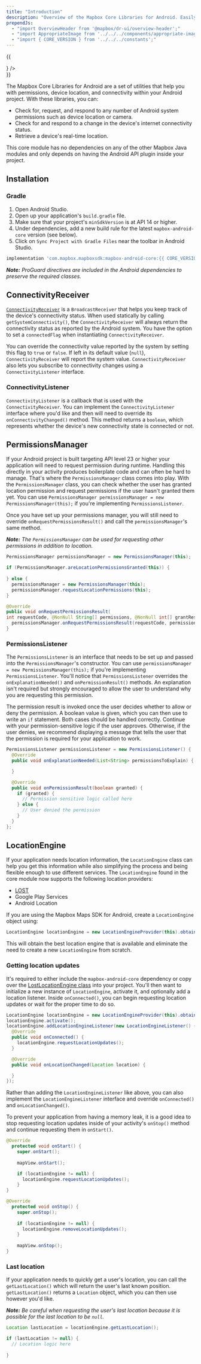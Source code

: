 ```yaml
---
title: "Introduction"
description: "Overview of the Mapbox Core Libraries for Android. Easily handle telemetry, device location, and connectivity for any app."
prependJs:
  - "import OverviewHeader from '@mapbox/dr-ui/overview-header';"
  - "import AppropriateImage from '../../../components/appropriate-image';"
  - "import { CORE_VERSION } from '../../../constants';"
---
```


{{
  <div className="mb24">
    <OverviewHeader 
      features={[
        "Real-time device location",
        "Checking and requesting permissions",
        "Connectivity"
      ]}
      title="Android Core library"
      version={CORE_VERSION}
      changelogLink="https://github.com/mapbox/mapbox-events-android/blob/master/CHANGELOG.md"
      ghLink="https://github.com/mapbox/mapbox-events-android"
      image={<AppropriateImage imageId="overviewCoreLibSdk" alt="Mobile devices displaying applications using the Mapbox Core for Android." />}
    />
  </div>
}}

The Mapbox Core Libraries for Android are a set of utilities that help you with permissions, device location, and connectivity within your Android project. With these libraries, you can:

- Check for, request, and respond to any number of Android system permissions such as device location or camera.
- Check for and respond to a change in the device's internet connectivity status.
- Retrieve a device's real-time location.

This core module has no dependencies on any of the other Mapbox Java modules and only depends on having the Android API plugin inside your project.


## Installation

### Gradle

1. Open Android Studio.
2. Open up your application's `build.gradle` file.
3. Make sure that your project's `minSdkVersion` is at API 14 or higher.
4. Under dependencies, add a new build rule for the latest `mapbox-android-core` version (see below).
5. Click on `Sync Project with Gradle Files` near the toolbar in Android Studio.

```groovy
implementation 'com.mapbox.mapboxsdk:mapbox-android-core:{{ CORE_VERSION }}'
```

_**Note:** ProGuard directives are included in the Android dependencies to preserve the required classes._

## ConnectivityReceiver

[`ConnectivityReceiver`](https://github.com/mapbox/mapbox-events-android/blob/39bd70151bded5413fa6db8378ba9e5d349b01d5/libcore/src/main/java/com/mapbox/android/core/connectivity/ConnectivityReceiver.java) is a `BroadcastReceiver` that helps you keep track of the device's connectivity status. When used statically by calling `getSystemConnectivity()`, the `ConnectivityReceiver` will always return the connectivity status as reported by the Android system. You have the option to set a `connectedFlag` when instantiating `ConnectivityReceiver`.

You can override the connectivity value reported by the system by setting this flag to `true` or `false`. If left in its default value (`null`), `ConnectivityReceiver` will report the system value. `ConnectivityReceiver` also lets you subscribe to connectivity changes using a `ConnectivityListener` interface.

### ConnectivityListener

`ConnectivityListener` is a callback that is used with the `ConnectivityReceiver`. You can implement the `ConnectivityListener` interface where you'd like and then will need to override its `onConnectivityChanged()` method. This method returns a `boolean`, which represents whether the device's new connectivity state is connected or not.

## PermissionsManager

If your Android project is built targeting API level 23 or higher your application will need to request permission during runtime. Handling this directly in your activity produces boilerplate code and can often be hard to manage. That's where the `PermissionsManager` class comes into play. With the `PermissionsManager` class, you can check whether the user has granted location permission and request permissions if the user hasn't granted them yet. You can use `PermissionsManager permissionsManager = new PermissionsManager(this);` if you're implementing `PermissionsListener`.

Once you have set up your permissions manager, you will still need to override `onRequestPermissionsResult()` and call the `permissionsManager`'s same method.

_**Note:** The `PermissionsManager` can be used for requesting other permissions in addition to location._

```java
PermissionsManager permissionsManager = new PermissionsManager(this);

if (PermissionsManager.areLocationPermissionsGranted(this)) {
  
} else {
  permissionsManager = new PermissionsManager(this);
  permissionsManager.requestLocationPermissions(this);
}

@Override
public void onRequestPermissionsResult(
int requestCode, @NonNull String[] permissions, @NonNull int[] grantResults) {
  permissionsManager.onRequestPermissionsResult(requestCode, permissions, grantResults);
}
```

### PermissionsListener

The `PermissionsListener` is an interface that needs to be set up and passed into the `PermissionsManager`'s constructor. You can use `permissionsManager = new PermissionsManager(this);` if you're implementing `PermissionsListener`. You'll notice that `PermissionsListener` overrides the `onExplanationNeeded()` and `onPermissionResult()` methods. An explanation isn't required but strongly encouraged to allow the user to understand why you are requesting this permission. 

The permission result is invoked once the user decides whether to allow or deny the permission. A boolean value is given, which you can then use to write an `if` statement. Both cases should be handled correctly. Continue with your permission-sensitive logic if the user approves. Otherwise, if the user denies, we recommend displaying a message that tells the user that the permission is required for your application to work.

```java
PermissionsListener permissionsListener = new PermissionsListener() {
  @Override
  public void onExplanationNeeded(List<String> permissionsToExplain) {

  }

  @Override
  public void onPermissionResult(boolean granted) {
    if (granted) {
      // Permission sensitive logic called here
    } else {
      // User denied the permission
    }
  }
};
```

## LocationEngine

If your application needs location information, the `LocationEngine` class can help you get this information while also simplifying the process and being flexible enough to use different services. The `LocationEngine` found in the core module now supports the following location providers:

- [LOST](https://github.com/mapzen/lost/)
- Google Play Services
- Android Location

If you are using the Mapbox Maps SDK for Android, create a `LocationEngine` object using: 

```java
LocationEngine locationEngine = new LocationEngineProvider(this).obtainBestLocationEngineAvailable();
```

This will obtain the best location engine that is available and eliminate the need to create a new `LocationEngine` from scratch.

### Getting location updates

It's required to either include the `mapbox-android-core` dependency or copy over the [LostLocationEngine class](https://github.com/mapbox/mapbox-events-android/blob/c4e28e8ec737fbbad543d495b084b5da86cf1b80/liblocation/src/main/java/com/mapbox/android/core/location/LostLocationEngine.java) into your project. You'll then want to initialize a new instance of `LocationEngine`, activate it, and optionally add a location listener. Inside `onConnected()`, you can begin requesting location updates or wait for the proper time to do so.

```java
LocationEngine locationEngine = new LocationEngineProvider(this).obtainBestLocationEngineAvailable();
locationEngine.activate();
locationEngine.addLocationEngineListener(new LocationEngineListener() {
  @Override
  public void onConnected() {
    locationEngine.requestLocationUpdates();
  }

  @Override
  public void onLocationChanged(Location location) {

  }
});
```

Rather than adding the `LocationEngineListener` like above, you can also implement the `LocationEngineListener` interface and override `onConnected()` and `onLocationChanged()`.

To prevent your application from having a memory leak, it is a good idea to stop requesting location updates inside of your activity's `onStop()` method and continue requesting them in `onStart()`.

```java
@Override
  protected void onStart() {
    super.onStart();
    
    mapView.onStart();

    if (locationEngine != null) {
      locationEngine.requestLocationUpdates();
    }
}

@Override
  protected void onStop() {
    super.onStop();
    
    if (locationEngine != null) {
      locationEngine.removeLocationUpdates();
    }
    
    mapView.onStop();
}
```

### Last location

If your application needs to quickly get a user's location, you can call the `getLastLocation()` which will return the user's last known position. `getLastLocation()` returns a `Location` object, which you can then use however you'd like.

_**Note:** Be careful when requesting the user's last location because it is possible for the last location to be `null`._

```java
Location lastLocation = locationEngine.getLastLocation();

if (lastLocation != null) {
  // Location logic here
  
}
```
